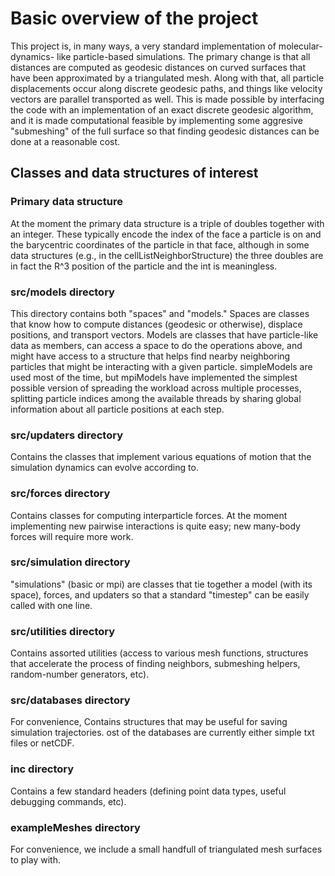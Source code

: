 # Basic overview of the project

This project is, in many ways, a very standard implementation of molecular-dynamics-
like particle-based simulations. The primary change is that all distances are computed
as geodesic distances on curved surfaces that have been approximated by a triangulated
mesh. Along with that, all particle displacements occur along discrete geodesic paths,
and things like velocity vectors are parallel transported as well. This is made possible
by interfacing the code with an implementation of an exact discrete geodesic algorithm,
and it is made computational feasible by implementing some aggresive "submeshing" of
the full surface so that finding geodesic distances can be done at a reasonable cost.

## Classes and data structures of interest

### Primary data structure

At the moment the primary data structure is a triple of doubles together with an integer.
These typically encode the index of the face a particle is on and the barycentric 
coordinates of the particle in that face, although in some data structures (e.g.,
in the cellListNeighborStructure) the three doubles are in fact the R^3 position 
of the particle and the int is meaningless.

### src/models directory

This directory contains both "spaces" and "models." Spaces are classes that know how
to compute distances (geodesic or otherwise), displace positions, and transport 
vectors. Models are classes that have particle-like data as members, can access a
space to do the operations above, and might have access to a structure that helps find
nearby neighboring particles that might be interacting with a given particle.
simpleModels are used most of the time, but mpiModels have implemented the simplest
possible version of spreading the workload across multiple processes, splitting
particle indices among the available threads by sharing global information about all
particle positions at each step.


### src/updaters directory

Contains the classes that implement various equations of motion that the simulation dynamics can
evolve according to.

### src/forces directory

Contains classes for computing interparticle forces. At the moment implementing new
pairwise interactions is quite easy; new many-body forces will require more work.

### src/simulation directory

"simulations" (basic or mpi) are classes that tie together a model (with its space),
forces, and updaters so that a standard "timestep" can be easily called with one line.

### src/utilities directory

Contains assorted utilities (access to various mesh functions, structures that
accelerate the process of finding neighbors, submeshing helpers, random-number
generators, etc).

### src/databases  directory

For convenience, Contains structures that may be useful for saving simulation
trajectories. ost of the databases are currently either simple txt files or netCDF.

### inc directory

Contains a few standard headers (defining point data types, useful debugging commands,
etc).

### exampleMeshes directory

For convenience, we include a small handfull of triangulated mesh surfaces to play with.
